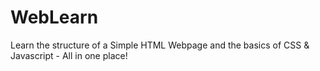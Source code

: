 # WebLearn
Learn the structure of a Simple HTML Webpage and the basics of CSS &amp; Javascript - All in one place!
